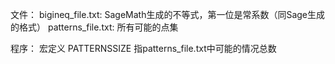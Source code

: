 文件：
bigineq_file.txt: SageMath生成的不等式，第一位是常系数（同Sage生成的格式）
patterns_file.txt: 所有可能的点集

程序：
宏定义 PATTERNSSIZE 指patterns_file.txt中可能的情况总数